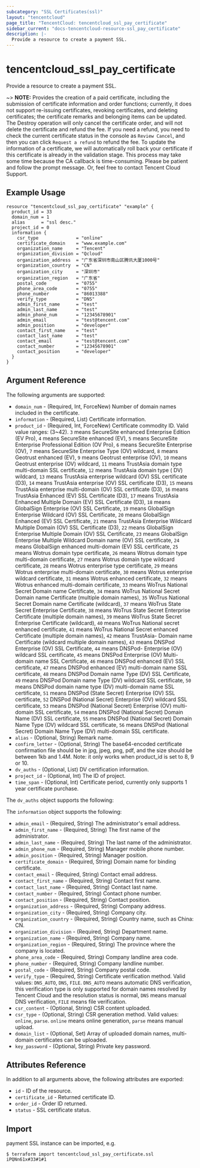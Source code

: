 ```yaml
---
subcategory: "SSL Certificates(ssl)"
layout: "tencentcloud"
page_title: "TencentCloud: tencentcloud_ssl_pay_certificate"
sidebar_current: "docs-tencentcloud-resource-ssl_pay_certificate"
description: |-
  Provide a resource to create a payment SSL.
---
```


# tencentcloud_ssl_pay_certificate

Provide a resource to create a payment SSL.

~> **NOTE:** Provides the creation of a paid certificate, including the submission of certificate information and order functions;
currently, it does not support re-issuing certificates, revoking certificates, and deleting certificates; the certificate remarks
and belonging items can be updated. The Destroy operation will only cancel the certificate order, and will not delete the
certificate and refund the fee. If you need a refund, you need to check the current certificate status in the console
as `Review Cancel`, and then you can click `Request a refund` to refund the fee. To update the information of a certificate,
we will automatically roll back your certificate if this certificate is already in the validation stage. This process may take
some time because the CA callback is time-consuming. Please be patient and follow the prompt message. Or, feel free to contact
Tencent Cloud Support.

## Example Usage

```hcl
resource "tencentcloud_ssl_pay_certificate" "example" {
  product_id = 33
  domain_num = 1
  alias      = "ssl desc."
  project_id = 0
  information {
    csr_type              = "online"
    certificate_domain    = "www.example.com"
    organization_name     = "Tencent"
    organization_division = "Qcloud"
    organization_address  = "广东省深圳市南山区腾讯大厦1000号"
    organization_country  = "CN"
    organization_city     = "深圳市"
    organization_region   = "广东省"
    postal_code           = "0755"
    phone_area_code       = "0755"
    phone_number          = "86013388"
    verify_type           = "DNS"
    admin_first_name      = "test"
    admin_last_name       = "test"
    admin_phone_num       = "12345678901"
    admin_email           = "test@tencent.com"
    admin_position        = "developer"
    contact_first_name    = "test"
    contact_last_name     = "test"
    contact_email         = "test@tencent.com"
    contact_number        = "12345678901"
    contact_position      = "developer"
  }
}
```

## Argument Reference

The following arguments are supported:

* `domain_num` - (Required, Int, ForceNew) Number of domain names included in the certificate.
* `information` - (Required, List) Certificate information.
* `product_id` - (Required, Int, ForceNew) Certificate commodity ID. Valid value ranges: (3~42). `3` means SecureSite enhanced Enterprise Edition (EV Pro), `4` means SecureSite enhanced (EV), `5` means SecureSite Enterprise Professional Edition (OV Pro), `6` means SecureSite Enterprise (OV), `7` means SecureSite Enterprise Type (OV) wildcard, `8` means Geotrust enhanced (EV), `9` means Geotrust enterprise (OV), `10` means Geotrust enterprise (OV) wildcard, `11` means TrustAsia domain type multi-domain SSL certificate, `12` means TrustAsia domain type ( DV) wildcard, `13` means TrustAsia enterprise wildcard (OV) SSL certificate (D3), `14` means TrustAsia enterprise (OV) SSL certificate (D3), `15` means TrustAsia enterprise multi-domain (OV) SSL certificate (D3), `16` means TrustAsia Enhanced (EV) SSL Certificate (D3), `17` means TrustAsia Enhanced Multiple Domain (EV) SSL Certificate (D3), `18` means GlobalSign Enterprise (OV) SSL Certificate, `19` means GlobalSign Enterprise Wildcard (OV) SSL Certificate, `20` means GlobalSign Enhanced (EV) SSL Certificate, `21` means TrustAsia Enterprise Wildcard Multiple Domain (OV) SSL Certificate (D3), `22` means GlobalSign Enterprise Multiple Domain (OV) SSL Certificate, `23` means GlobalSign Enterprise Multiple Wildcard Domain name (OV) SSL certificate, `24` means GlobalSign enhanced multi-domain (EV) SSL certificate, `25` means Wotrus domain type certificate, `26` means Wotrus domain type multi-domain certificate, `27` means Wotrus domain type wildcard certificate, `28` means Wotrus enterprise type certificate, `29` means Wotrus enterprise multi-domain certificate, `30` means Wotrus enterprise wildcard certificate, `31` means Wotrus enhanced certificate, `32` means Wotrus enhanced multi-domain certificate, `33` means WoTrus National Secret Domain name Certificate, `34` means WoTrus National Secret Domain name Certificate (multiple domain names), `35` WoTrus National Secret Domain name Certificate (wildcard), `37` means WoTrus State Secret Enterprise Certificate, `38` means WoTrus State Secret Enterprise Certificate (multiple domain names), `39` means WoTrus State Secret Enterprise Certificate (wildcard), `40` means WoTrus National secret enhanced certificate, `41` means WoTrus National Secret enhanced Certificate (multiple domain names), `42` means TrustAsia- Domain name Certificate (wildcard multiple domain names), `43` means DNSPod Enterprise (OV) SSL Certificate, `44` means DNSPod- Enterprise (OV) wildcard SSL certificate, `45` means DNSPod Enterprise (OV) Multi-domain name SSL Certificate, `46` means DNSPod enhanced (EV) SSL certificate, `47` means DNSPod enhanced (EV) multi-domain name SSL certificate, `48` means DNSPod Domain name Type (DV) SSL Certificate, `49` means DNSPod Domain name Type (DV) wildcard SSL certificate, `50` means DNSPod domain name type (DV) multi-domain name SSL certificate, `51` means DNSPod (State Secret) Enterprise (OV) SSL certificate, `52` DNSPod (National Secret) Enterprise (OV) wildcard SSL certificate, `53` means DNSPod (National Secret) Enterprise (OV) multi-domain SSL certificate, `54` means DNSPod (National Secret) Domain Name (DV) SSL certificate, `55` means DNSPod (National Secret) Domain Name Type (DV) wildcard SSL certificate, `56` means DNSPod (National Secret) Domain Name Type (DV) multi-domain SSL certificate.
* `alias` - (Optional, String) Remark name.
* `confirm_letter` - (Optional, String) The base64-encoded certificate confirmation file should be in jpg, jpeg, png, pdf, and the size should be between 1kb and 1.4M. Note: it only works when product_id is set to 8, 9 or 10.
* `dv_auths` - (Optional, List) DV certification information.
* `project_id` - (Optional, Int) The ID of project.
* `time_span` - (Optional, Int) Certificate period, currently only supports 1 year certificate purchase.

The `dv_auths` object supports the following:


The `information` object supports the following:

* `admin_email` - (Required, String) The administrator's email address.
* `admin_first_name` - (Required, String) The first name of the administrator.
* `admin_last_name` - (Required, String) The last name of the administrator.
* `admin_phone_num` - (Required, String) Manager mobile phone number.
* `admin_position` - (Required, String) Manager position.
* `certificate_domain` - (Required, String) Domain name for binding certificate.
* `contact_email` - (Required, String) Contact email address.
* `contact_first_name` - (Required, String) Contact first name.
* `contact_last_name` - (Required, String) Contact last name.
* `contact_number` - (Required, String) Contact phone number.
* `contact_position` - (Required, String) Contact position.
* `organization_address` - (Required, String) Company address.
* `organization_city` - (Required, String) Company city.
* `organization_country` - (Required, String) Country name, such as China: CN.
* `organization_division` - (Required, String) Department name.
* `organization_name` - (Required, String) Company name.
* `organization_region` - (Required, String) The province where the company is located.
* `phone_area_code` - (Required, String) Company landline area code.
* `phone_number` - (Required, String) Company landline number.
* `postal_code` - (Required, String) Company postal code.
* `verify_type` - (Required, String) Certificate verification method. Valid values: `DNS_AUTO`, `DNS`, `FILE`. `DNS_AUTO` means automatic DNS verification, this verification type is only supported for domain names resolved by Tencent Cloud and the resolution status is normal, `DNS` means manual DNS verification, `FILE` means file verification.
* `csr_content` - (Optional, String) CSR content uploaded.
* `csr_type` - (Optional, String) CSR generation method. Valid values: `online`, `parse`. `online` means online generation, `parse` means manual upload.
* `domain_list` - (Optional, Set) Array of uploaded domain names, multi-domain certificates can be uploaded.
* `key_password` - (Optional, String) Private key password.

## Attributes Reference

In addition to all arguments above, the following attributes are exported:

* `id` - ID of the resource.
* `certificate_id` - Returned certificate ID.
* `order_id` - Order ID returned.
* `status` - SSL certificate status.



## Import

payment SSL instance can be imported, e.g.

```
$ terraform import tencentcloud_ssl_pay_certificate.ssl iPQNn61x#33#1#1
```

